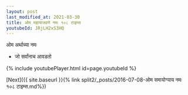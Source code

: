 ```yaml
---
layout: post
last_modified_at: 2021-03-30
title: ओम महायाजवणे नमः १०८ टाइम्स
youtubeId: JRjLH2xS3HQ
---
```

 
 
 ओम अर्थाच्या नमः  
 
 -  जो सर्वांनाच आवडतो 
 
  
 
  
 
 
 
 
 
 


{% include youtubePlayer.html id=page.youtubeId %}
 
[Next]({{ site.baseurl }}{% link  split2/_posts/2016-07-08-ओम समायोग्याय नमः १०८ टाइम्स.md%})
 
